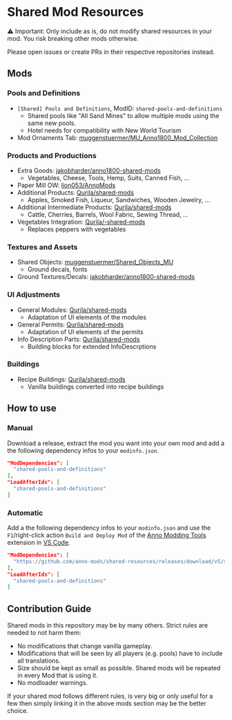 # Shared Mod Resources

⚠ Important: Only include as is, do not modify shared resources in your mod.
You risk breaking other mods otherwise.

Please open issues or create PRs in their respective repositories instead.

## Mods

### Pools and Definitions

- `[Shared] Pools and Definitions`, ModID: `shared-pools-and-definitions`
  - Shared pools like "All Sand Mines" to allow multiple mods using the same new pools.
  - Hotel needs for compatibility with New World Tourism
- Mod Ornaments Tab: [muggenstuermer/MU_Anno1800_Mod_Collection](https://github.com/muggenstuermer/MU_Anno1800_Mod_Collection)

### Products and Productions

- Extra Goods: [jakobharder/anno1800-shared-mods](https://github.com/jakobharder/anno1800-shared-mods)
  - Vegetables, Cheese, Tools, Hemp, Suits, Canned Fish, ...
- Paper Mill OW: [lion053/AnnoMods](https://github.com/lion053/AnnoMods)
- Additional Products: [Qurila/shared-mods](https://github.com/Qurila/shared-mods)
  - Apples, Smoked Fish, Liqueur, Sandwiches, Wooden Jewelry, ...
- Additional Intermediate Products: [Qurila/shared-mods](https://github.com/Qurila/shared-mods)
  - Cattle, Cherries, Barrels, Wool Fabric, Sewing Thread, ...  
- Vegetables Integration: [Qurila/-shared-mods](https://github.com/Qurila/shared-mods)
  - Replaces peppers with vegetables
### Textures and Assets

- Shared Objects: [muggenstuermer/Shared_Objects_MU](https://github.com/muggenstuermer/Shared_Objects_MU)
  - Ground decals, fonts
- Ground Textures/Decals: [jakobharder/anno1800-shared-mods](https://github.com/jakobharder/anno1800-shared-mods)

### UI Adjustments

- General Modules: [Qurila/shared-mods](https://github.com/Qurila/shared-mods)
  - Adaptation of UI elements of the modules  
- General Permits: [Qurila/shared-mods](https://github.com/Qurila/shared-mods)
  - Adaptation of UI elements of the permits
- Info Description Parts: [Qurila/shared-mods](https://github.com/Qurila/shared-mods)
  - Building blocks for extended InfoDescrptions

### Buildings

- Recipe Buildings: [Qurila/shared-mods](https://github.com/Qurila/shared-mods)
  - Vanilla buildings converted into recipe buildings 

## How to use

### Manual

Download a release, extract the mod you want into your own mod and add a the following dependency infos to your `modinfo.json`.

```json
"ModDependencies": [
  "shared-pools-and-definitions"
],
"LoadAfterIds": [
  "shared-pools-and-definitions"
]
```

### Automatic

Add a the following dependency infos to your `modinfo.json` and use the `F1`/right-click action `Build and Deploy Mod` of the [Anno Modding Tools](https://marketplace.visualstudio.com/items?itemName=JakobHarder.anno-modding-tools) extension in [VS Code](https://code.visualstudio.com/).

```json
"ModDependencies": [
  "https://github.com/anno-mods/shared-resources/releases/download/v5/shared-pools-and-definitions.zip"
],
"LoadAfterIds": [
  "shared-pools-and-definitions"
]
```

## Contribution Guide

Shared mods in this repository may be by many others. Strict rules are needed to not harm them:

- No modifications that change vanilla gameplay.
- Modifications that will be seen by all players (e.g. pools) have to include all translations.
- Size should be kept as small as possible. Shared mods will be repeated in every Mod that is using it.
- No modloader warnings.

If your shared mod follows different rules, is very big or only useful for a few then simply linking it in the above mods section may be the better choice.
